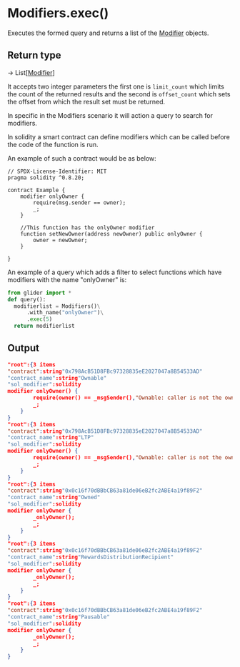 # Modifiers.exec()

Executes the formed query and returns a list of the [Modifier](../modifier/) objects.

## Return type

→ List\[[Modifier](../modifier/)]

It accepts two integer parameters the first one is `limit_count` which limits the count of the returned results and the second is `offset_count` which sets the offset from which the result set must be returned.

&#x20;In specific in the Modifiers scenario it will action a query to search for modifiers.

In solidity a smart contract can define modifiers which can be called before the code of the function is run.

An example of such a contract would be as below:

```solidity
// SPDX-License-Identifier: MIT
pragma solidity ^0.8.20;

contract Example {
    modifier onlyOwner {
    	require(msg.sender == owner);
    	_;
   	}
   	
   	//This function has the onlyOwner modifier
   	function setNewOwner(address newOwner) public onlyOwner {
   		owner = newOwner;
   	}

}
```

An example of a query which adds a filter to select functions which have modifiers with the name "onlyOwner" is:

```python
from glider import *
def query():
  modifierlist = Modifiers()\
      .with_name("onlyOwner")\
      .exec(5)
  return modifierlist
```

## Output

```json
"root":{3 items
"contract":string"0x798AcB51D8FBc97328835eE2027047a8B54533AD"
"contract_name":string"Ownable"
"sol_modifier":solidity
modifier onlyOwner() {
        require(owner() == _msgSender(),"Ownable: caller is not the owner");
        _;
    }
}
"root":{3 items
"contract":string"0x798AcB51D8FBc97328835eE2027047a8B54533AD"
"contract_name":string"LTP"
"sol_modifier":solidity
modifier onlyOwner() {
        require(owner() == _msgSender(),"Ownable: caller is not the owner");
        _;
    }
}
"root":{3 items
"contract":string"0x0c16f70dBBbCB63a81de06eB2fc2ABE4a19f89F2"
"contract_name":string"Owned"
"sol_modifier":solidity
modifier onlyOwner {
        _onlyOwner();
        _;
    }
}
"root":{3 items
"contract":string"0x0c16f70dBBbCB63a81de06eB2fc2ABE4a19f89F2"
"contract_name":string"RewardsDistributionRecipient"
"sol_modifier":solidity
modifier onlyOwner {
        _onlyOwner();
        _;
    }
}
"root":{3 items
"contract":string"0x0c16f70dBBbCB63a81de06eB2fc2ABE4a19f89F2"
"contract_name":string"Pausable"
"sol_modifier":solidity
modifier onlyOwner {
        _onlyOwner();
        _;
    }
}
```
